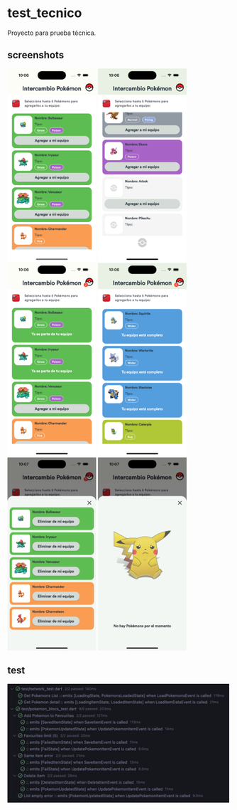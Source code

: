 # test_tecnico

Proyecto para prueba técnica.

## screenshots

<img src="screenshots/screen1.png"  width="200" height="434">
<img src="screenshots/screen2.png"  width="200" height="434">
<img src="screenshots/screen3.png"  width="200" height="434">
<img src="screenshots/screen4.png"  width="200" height="434">
<img src="screenshots/screen5.png"  width="200" height="434">
<img src="screenshots/screen6.png"  width="200" height="434">

## test

<img src="screenshots/test.png"  width="500" height="267">
